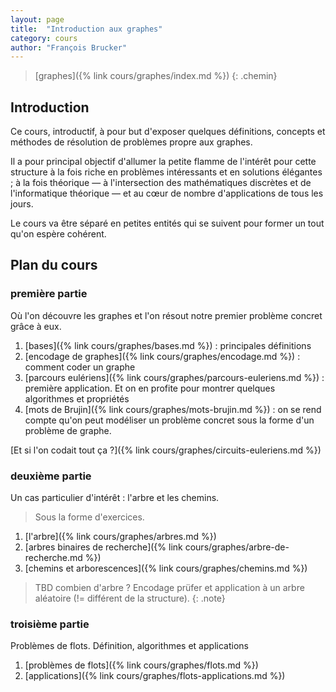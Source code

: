 ```yaml
---
layout: page
title:  "Introduction aux graphes"
category: cours
author: "François Brucker"
---
```


> [graphes]({% link cours/graphes/index.md %})
{: .chemin}

## Introduction

Ce cours, introductif, à pour but d'exposer quelques définitions, concepts et méthodes de résolution de problèmes propre aux graphes.

Il a pour principal objectif d'allumer la petite flamme de l'intérêt pour cette structure à la fois riche en problèmes intéressants et en solutions élégantes ; à la fois théorique — à l'intersection des mathématiques discrètes et de l'informatique théorique — et au cœur de nombre d'applications de tous les jours.

Le cours va être séparé en petites entités qui se suivent pour former un tout qu'on espère cohérent.

## Plan du cours

### première partie

Où l'on découvre les graphes et l'on résout notre premier problème concret grâce à eux.

1. [bases]({% link cours/graphes/bases.md %}) : principales définitions
2. [encodage de graphes]({% link cours/graphes/encodage.md %}) : comment coder un graphe
3. [parcours eulériens]({% link cours/graphes/parcours-euleriens.md %}) : première application. Et on en profite pour montrer quelques algorithmes et propriétés
4. [mots de Brujin]({% link cours/graphes/mots-brujin.md %}) : on se rend compte qu'on peut modéliser un problème concret sous la forme d'un problème de graphe.

[Et si l'on codait tout ça ?]({% link cours/graphes/circuits-euleriens.md %})

### deuxième partie

Un cas particulier d'intérêt : l'arbre et les chemins.

> Sous la forme d'exercices.

1. [l'arbre]({% link cours/graphes/arbres.md %})
2. [arbres binaires de recherche]({% link cours/graphes/arbre-de-recherche.md %})
3. [chemins et arborescences]({% link cours/graphes/chemins.md %})

> TBD
> combien d'arbre ? Encodage prüfer et application à un arbre aléatoire (!= différent de la structure).
{: .note}

### troisième partie

Problèmes de flots. Définition, algorithmes et applications

1. [problèmes de flots]({% link cours/graphes/flots.md %})
2. [applications]({% link cours/graphes/flots-applications.md %})
